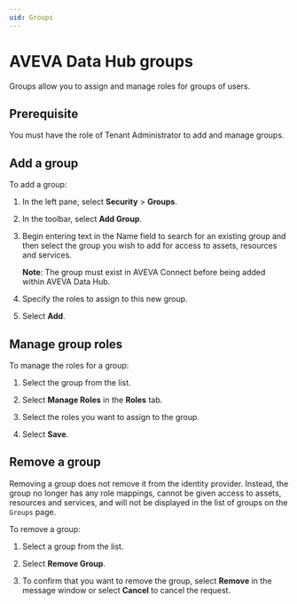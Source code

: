 ```yaml
---
uid: Groups
---
```


# AVEVA Data Hub groups

Groups allow you to assign and manage roles for groups of users.
	
## Prerequisite
 
You must have the role of Tenant Administrator to add and manage groups.

## Add a group

To add a group:

1. In the left pane, select **Security** > **Groups**.

1. In the toolbar, select **Add Group**.

1. Begin entering text in the Name field to search for an existing group and then select the group you wish to add for access to assets, resources and services.

   **Note**: The group must exist in AVEVA Connect before being added within AVEVA Data Hub.

1. Specify the roles to assign to this new group.

1. Select **Add**.

## Manage group roles

To manage the roles for a group:

1. Select the group from the list.

1. Select **Manage Roles** in the **Roles** tab.

1. Select the roles you want to assign to the group.

1. Select **Save**.

## Remove a group

Removing a group does not remove it from the identity provider. Instead, the group no longer has any role mappings, cannot be given access to assets, resources and services, and will not be displayed in the list of groups on the `Groups` page.

To remove a group:

1. Select a group from the list.

1. Select **Remove Group**.

1. To confirm that you want to remove the group, select **Remove** in the message window or select **Cancel** to cancel the request.
 